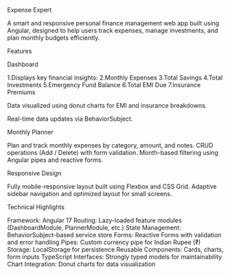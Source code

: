 Expense Expert

A smart and responsive personal finance management web app built using Angular, designed to help users track expenses, manage investments, and plan monthly budgets efficiently.

Features

Dashboard

1.Displays key financial insights:
2.Monthly Expenses
3.Total Savings
4.Total Investments
5.Emergency Fund Balance
6.Total EMI Due
7.Insurance Premiums

Data visualized using donut charts for EMI and insurance breakdowns.

Real-time data updates via BehaviorSubject.

Monthly Planner

Plan and track monthly expenses by category, amount, and notes.
CRUD operations (Add / Delete) with form validation.
Month-based filtering using Angular pipes and reactive forms.


Responsive Design

Fully mobile-responsive layout built using Flexbox and CSS Grid.
Adaptive sidebar navigation and optimized layout for small screens.

Technical Highlights

Framework: Angular 17
Routing: Lazy-loaded feature modules (DashboardModule, PlannerModule, etc.)
State Management: BehaviorSubject-based service store
Forms: Reactive Forms with validation and error handling
Pipes: Custom currency pipe for Indian Rupee (₹)
Storage: LocalStorage for persistence
Reusable Components: Cards, charts, form inputs
TypeScript Interfaces: Strongly typed models for maintainability
Chart Integration: Donut charts for data visualization